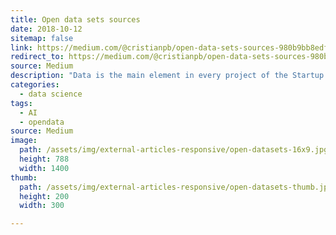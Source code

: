 ```yaml
---
title: Open data sets sources
date: 2018-10-12
sitemap: false
link: https://medium.com/@cristianpb/open-data-sets-sources-980b9bb8edf6
redirect_to: https://medium.com/@cristianpb/open-data-sets-sources-980b9bb8edf6
source: Medium
description: "Data is the main element in every project of the Startup Weekend in Artificial Intelligence. This article presents a top down view of some of the most important datasets sources available in the web."
categories:
  - data science
tags:
  - AI
  - opendata
source: Medium
image:
  path: /assets/img/external-articles-responsive/open-datasets-16x9.jpg
  height: 788
  width: 1400
thumb:
  path: /assets/img/external-articles-responsive/open-datasets-thumb.jpg
  height: 200
  width: 300

---
```

